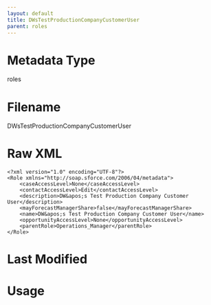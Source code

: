 ```yaml
---
layout: default
title: DWsTestProductionCompanyCustomerUser
parent: roles
---
```

# Metadata Type
roles


# Filename 
DWsTestProductionCompanyCustomerUser


# Raw XML
```
<?xml version="1.0" encoding="UTF-8"?>
<Role xmlns="http://soap.sforce.com/2006/04/metadata">
    <caseAccessLevel>None</caseAccessLevel>
    <contactAccessLevel>Edit</contactAccessLevel>
    <description>DW&apos;s Test Production Company Customer User</description>
    <mayForecastManagerShare>false</mayForecastManagerShare>
    <name>DW&apos;s Test Production Company Customer User</name>
    <opportunityAccessLevel>None</opportunityAccessLevel>
    <parentRole>Operations_Manager</parentRole>
</Role>
```


# Last Modified


# Usage
